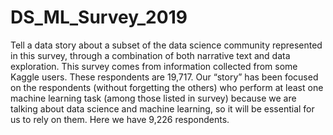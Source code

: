 # DS_ML_Survey_2019
Tell a data story about a subset of the data science community represented in this survey, through a combination of both narrative text and data exploration.
This survey comes from information collected from some Kaggle users. These respondents are 19,717.
Our “story” has been focused on the respondents (without forgetting the others) who perform at least one machine learning task (among those listed in survey) because we are talking about data science and machine learning, so it will be essential for us to rely on them. Here we have 9,226 respondents. 
